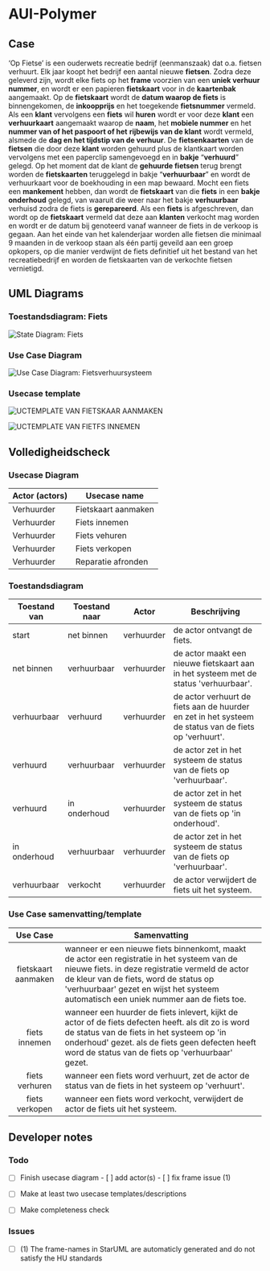 # AUI-Polymer

## Case

‘Op Fietse’ is een ouderwets recreatie bedrijf (eenmanszaak) dat o.a. fietsen verhuurt.
Elk jaar koopt het bedrijf een aantal nieuwe **fietsen**. Zodra deze geleverd zijn, wordt elke fiets op
het **frame** voorzien van een **uniek verhuur nummer**, en wordt er een papieren **fietskaart** voor in
de **kaartenbak** aangemaakt.
Op de **fietskaart** wordt de **datum waarop de fiets** is binnengekomen, de **inkoopprijs** en het
toegekende **fietsnummer** vermeld.
Als een **klant** vervolgens een **fiets** wil **huren** wordt er voor deze **klant** een **verhuurkaart**
aangemaakt waarop de **naam**, het **mobiele nummer** en het **nummer van of het paspoort of het**
**rijbewijs van de klant** wordt vermeld, alsmede de **dag en het tijdstip van de verhuur**. De
**fietsenkaarten** van de **fietsen** die door deze **klant** worden gehuurd plus de klantkaart worden
vervolgens met een paperclip samengevoegd en in **bakje** “**verhuurd**” gelegd.
Op het moment dat de klant de **gehuurde fietsen** terug brengt worden de **fietskaarten**
teruggelegd in bakje “**verhuurbaar**” en wordt de verhuurkaart voor de boekhouding in een map
bewaard.
Mocht een fiets een **mankement** hebben, dan wordt de **fietskaart** van die **fiets** in een **bakje**
**onderhoud** gelegd, van waaruit die weer naar het bakje **verhuurbaar** verhuisd zodra de fiets is
**gerepareerd**.
Als een **fiets** is afgeschreven, dan wordt op de **fietskaart** vermeld dat deze aan **klanten** verkocht
mag worden en wordt er de datum bij genoteerd vanaf wanneer de fiets in de verkoop is
gegaan. Aan het einde van het kalenderjaar worden alle fietsen die minimaal 9 maanden in de
verkoop staan als één partij geveild aan een groep opkopers, op die manier verdwijnt de fiets
definitief uit het bestand van het recreatiebedrijf en worden de fietskaarten van de verkochte
fietsen vernietigd.



## UML Diagrams

### Toestandsdiagram: Fiets

![State Diagram: Fiets](img/stateDiagram.jpg)

### Use Case Diagram



![Use Case Diagram: Fietsverhuursysteem](img/useCaseDiagram.jpg)

### Usecase template

![UCTEMPLATE VAN FIETSKAAR AANMAKEN](img\useCaseTemplate1.jpg)

![UCTEMPLATE VAN FIETFS INNEMEN](img\useCaseTemplate2.jpg)

## Volledigheidscheck

### Usecase Diagram

| Actor (actors) | Usecase name        |
| -------------- | ------------------- |
| Verhuurder     | Fietskaart aanmaken |
| Verhuurder     | Fiets innemen       |
| Verhuurder     | Fiets vehuren       |
| Verhuurder     | Fiets verkopen      |
| Verhuurder     | Reparatie afronden  |

### Toestandsdiagram

| Toestand van | Toestand naar | Actor      | Beschrijving                             |
| ------------ | ------------- | ---------- | ---------------------------------------- |
| start        | net binnen    | verhuurder | de actor ontvangt de fiets.              |
| net binnen   | verhuurbaar   | verhuurder | de actor maakt een nieuwe fietskaart aan in het systeem met de status 'verhuurbaar'. |
| verhuurbaar  | verhuurd      | verhuurder | de actor verhuurt de fiets aan de huurder en zet in het systeem de status van de fiets op 'verhuurt'. |
| verhuurd     | verhuurbaar   | verhuurder | de actor zet in het systeem de status van de fiets op 'verhuurbaar'. |
| verhuurd     | in onderhoud  | verhuurder | de actor zet in het systeem de status van de fiets op 'in onderhoud'. |
| in onderhoud | verhuurbaar   | verhuurder | de actor zet in het systeem de status van de fiets op 'verhuurbaar'. |
| verhuurbaar  | verkocht      | verhuurder | de actor verwijdert de fiets uit het systeem. |

### Use Case samenvatting/template

|      Use Case       | Samenvatting                             |
| :-----------------: | ---------------------------------------- |
| fietskaart aanmaken | wanneer er een nieuwe fiets binnenkomt, maakt de actor een registratie in het systeem van de nieuwe fiets. in deze registratie vermeld de actor de kleur van de fiets, word de status op 'verhuurbaar' gezet en wijst het systeem automatisch een uniek nummer aan de fiets toe. |
|    fiets innemen    | wanneer een huurder de fiets inlevert, kijkt de actor of de fiets defecten heeft. als dit zo is word de status van de fiets in het systeem op 'in onderhoud' gezet. als de fiets geen defecten heeft word de status van de fiets op 'verhuurbaar' gezet. |
|   fiets verhuren    | wanneer een fiets word verhuurt, zet de actor de status van de fiets in het systeem op 'verhuurt'. |
|   fiets verkopen    | wanneer een fiets word verkocht, verwijdert de actor de fiets uit het systeem. |



## Developer notes

### Todo

- [ ] Finish usecase diagram
      - [ ] add actor(s)
      - [ ] fix frame issue (1)
- [ ] Make at least two usecase templates/descriptions
- [ ] Make completeness check



### Issues

- [ ] (1) The frame-names in StarUML are automaticly generated and do not satisfy the HU standards
